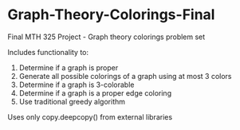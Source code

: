 # Graph-Theory-Colorings-Final
Final MTH 325 Project - Graph theory colorings problem set

Includes functionality to:
  1. Determine if a graph is proper
  2. Generate all possible colorings of a graph using at most 3 colors
  3. Determine if a graph is 3-colorable
  4. Determine if a graph is a proper edge coloring
  5. Use traditional greedy algorithm

Uses only copy.deepcopy() from external libraries
